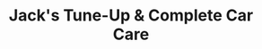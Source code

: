 ---
title: "Jack's Tune-Up & Complete Car Care"
url: /trenton/jacks-tune-up-and-complete-car-care/
shop: car repair
---